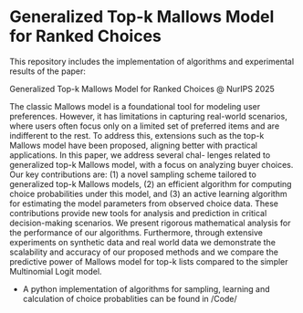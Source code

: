 # Generalized Top-k Mallows Model for Ranked Choices

This repository includes the implementation of algorithms and experimental results of the paper:

Generalized Top-k Mallows Model for Ranked Choices @ NurIPS 2025

The classic Mallows model is a foundational tool for modeling user preferences.
However, it has limitations in capturing real-world scenarios, where users often
focus only on a limited set of preferred items and are indifferent to the rest. To
address this, extensions such as the top-k Mallows model have been proposed,
aligning better with practical applications. In this paper, we address several chal-
lenges related to generalized top-k Mallows model, with a focus on analyzing
buyer choices. Our key contributions are: (1) a novel sampling scheme tailored
to generalized top-k Mallows models, (2) an efficient algorithm for computing
choice probabilities under this model, and (3) an active learning algorithm for
estimating the model parameters from observed choice data. These contributions
provide new tools for analysis and prediction in critical decision-making scenarios.
We present rigorous mathematical analysis for the performance of our algorithms.
Furthermore, through extensive experiments on synthetic data and real world data
we demonstrate the scalability and accuracy of our proposed methods and we
compare the predictive power of Mallows model for top-k lists compared to the
simpler Multinomial Logit model.


* A python implementation of algorithms for sampling, learning and calculation of choice probablities can be found in /Code/

